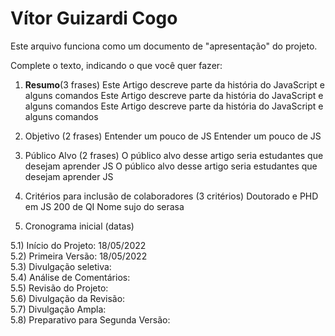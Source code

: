 # Vítor Guizardi Cogo

Este arquivo funciona como um documento de "apresentação" do projeto.

Complete o texto, indicando o que você quer fazer:

1) **Resumo**(3 frases)
  Este Artigo descreve parte da história do JavaScript e alguns comandos
  Este Artigo descreve parte da história do JavaScript e alguns comandos
  Este Artigo descreve parte da história do JavaScript e alguns comandos

2) Objetivo (2 frases)
  Entender um pouco de JS
  Entender um pouco de JS

3) Público Alvo (2 frases)
   O público alvo desse artigo seria estudantes que desejam aprender JS
   O público alvo desse artigo seria estudantes que desejam aprender JS

4) Critérios para inclusão de colaboradores (3 critérios)
  Doutorado e PHD em JS
  200 de QI
  Nome sujo do serasa

5) Cronograma inicial (datas)

5.1) Início do Projeto:  18/05/2022  
5.2) Primeira Versão:  18/05/2022  
5.3) Divulgação seletiva:  
5.4) Análise de Comentários:  
5.5) Revisão do Projeto:  
5.6) Divulgação da Revisão:  
5.7) Divulgação Ampla:  
5.8) Preparativo para Segunda Versão:  
